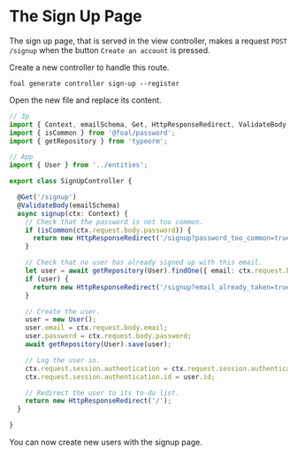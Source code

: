 # The Sign Up Page

The sign up page, that is served in the view controller, makes a request `POST /signup` when the button `Create an account` is pressed.

Create a new controller to handle this route.

```
foal generate controller sign-up --register
```

Open the new file and replace its content.

```typescript
// 3p
import { Context, emailSchema, Get, HttpResponseRedirect, ValidateBody } from '@foal/core';
import { isCommon } from '@foal/password';
import { getRepository } from 'typeorm';

// App
import { User } from '../entities';

export class SignUpController {

  @Get('/signup')
  @ValidateBody(emailSchema)
  async signup(ctx: Context) {
    // Check that the password is not too common.
    if (isCommon(ctx.request.body.password)) {
      return new HttpResponseRedirect('/signup?password_too_common=true');
    }

    // Check that no user has already signed up with this email.
    let user = await getRepository(User).findOne({ email: ctx.request.body.email });
    if (user) {
      return new HttpResponseRedirect('/signup?email_already_taken=true');
    }

    // Create the user.
    user = new User();
    user.email = ctx.request.body.email;
    user.password = ctx.request.body.password;
    await getRepository(User).save(user);

    // Log the user in.
    ctx.request.session.authentication = ctx.request.session.authentication || {};
    ctx.request.session.authentication.id = user.id;

    // Redirect the user to its to-do list.
    return new HttpResponseRedirect('/');
  }

}

```

You can now create new users with the signup page.